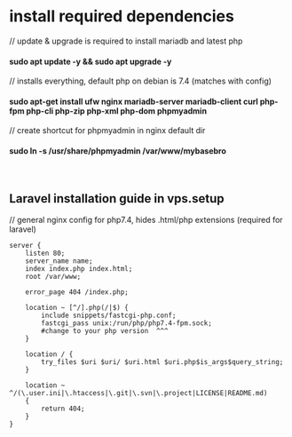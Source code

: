 <h1> install required dependencies </h1> 
<p>// update & upgrade is required to install mariadb and latest php </p>
<h4>sudo apt update -y && sudo apt upgrade -y </h4>
<p>// installs everything, default php on debian is 7.4 (matches with config)</p>
<h4>sudo apt-get install ufw nginx mariadb-server mariadb-client curl php-fpm php-cli php-zip php-xml php-dom phpmyadmin</h4>

<p>// create shortcut for phpmyadmin in nginx default dir </p>
<h4>sudo ln -s /usr/share/phpmyadmin /var/www/mybasebro </h4>

<br/>
<h2> Laravel installation guide in vps.setup </h2>

// general nginx config for php7.4, hides .html/php extensions (required for laravel)
``` nginx
server {
    listen 80;
    server_name name;
    index index.php index.html;
    root /var/www;
    
    error_page 404 /index.php;

    location ~ [^/].php(/|$) {
        include snippets/fastcgi-php.conf;
        fastcgi_pass unix:/run/php/php7.4-fpm.sock;
        #change to your php version  ^^^ 
    }

    location / {
        try_files $uri $uri/ $uri.html $uri.php$is_args$query_string;
    }

    location ~ ^/(\.user.ini|\.htaccess|\.git|\.svn|\.project|LICENSE|README.md)
    {
        return 404;
    }
}
```
